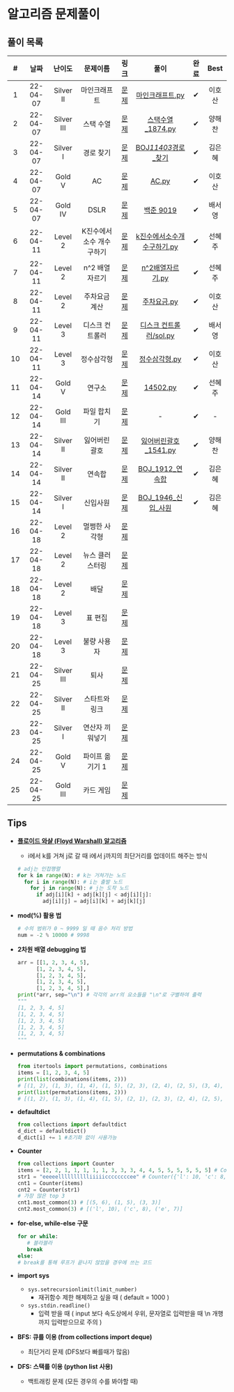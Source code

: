 # 알고리즘 문제풀이

## 풀이 목록

|  #  |   날짜   |   난이도   |          문제이름          |                               링크                               |                                                                                                            풀이                                                                                                             | 완료 |  Best  |
| :-: | :------: | :--------: | :------------------------: | :--------------------------------------------------------------: | :-------------------------------------------------------------------------------------------------------------------------------------------------------------------------------------------------------------------------: | :--: | :----: |
|  1  | 22-04-07 | Silver II  |        마인크래프트        |          [문제](https://www.acmicpc.net/problem/18111)           |                               [마인크래프트.py](https://github.com/kimeunh3/codingtest-study2/blob/main/Hosan/4%EC%9B%947%EC%9D%BC/%EB%A7%88%EC%9D%B8%ED%81%AC%EB%9E%98%ED%94%84%ED%8A%B8.py)                               |  ✔   | 이호산 |
|  2  | 22-04-07 | Silver III |         스택 수열          |           [문제](https://www.acmicpc.net/problem/1874)           |                                   [스택수열\_1874.py](https://github.com/kimeunh3/codingtest-study2/blob/main/haechan/1%EC%A3%BC%EC%B0%A8-1/%EC%8A%A4%ED%83%9D%EC%88%98%EC%97%B4_1874.py)                                   |  ✔   | 양해찬 |
|  3  | 22-04-07 |  Silver I  |         경로 찾기          |          [문제](https://www.acmicpc.net/problem/11403)           |                                        [BOJ*11403*경로\_찾기](https://github.com/kimeunh3/codingtest-study2/tree/main/Eunhye/DAY01/BOJ_11403_%EA%B2%BD%EB%A1%9C_%EC%B0%BE%EA%B8%B0)                                         |  ✔   | 김은혜 |
|  4  | 22-04-07 |   Gold V   |             AC             |           [문제](https://www.acmicpc.net/problem/5430)           |                                                              [AC.py](https://github.com/kimeunh3/codingtest-study2/blob/main/Hosan/4%EC%9B%947%EC%9D%BC/AC.py)                                                              |  ✔   | 이호산 |
|  5  | 22-04-07 |  Gold IV   |            DSLR            |           [문제](https://www.acmicpc.net/problem/9019)           |                                                 [백준 9019](https://github.com/kimeunh3/codingtest-study2/tree/main/SeoYoung/%EB%B0%B1%EC%A4%80/%EB%B0%B1%EC%A4%80%209019)                                                  |  ✔   | 배서영 |
|  6  | 22-04-11 |  Level 2   | K진수에서 소수 개수 구하기 | [문제](https://programmers.co.kr/learn/courses/30/lessons/92335) |             [k진수에서소수개수구하기.py](https://github.com/kimeunh3/codingtest-study2/blob/main/Hyeju/k%EC%A7%84%EC%88%98%EC%97%90%EC%84%9C%EC%86%8C%EC%88%98%EA%B0%9C%EC%88%98%EA%B5%AC%ED%95%98%EA%B8%B0.py)             |  ✔   | 선혜주 |
|  7  | 22-04-11 |  Level 2   |      n^2 배열 자르기       | [문제](https://programmers.co.kr/learn/courses/30/lessons/87390) |                                           [n^2배열자르기.py](https://github.com/kimeunh3/codingtest-study2/blob/main/Hyeju/n%5E2%EB%B0%B0%EC%97%B4%EC%9E%90%EB%A5%B4%EA%B8%B0.py)                                           |  ✔   | 선혜주 |
|  8  | 22-04-11 |  Level 2   |       주차요금 계산        | [문제](https://programmers.co.kr/learn/courses/30/lessons/92341) |                                         [주차요금.py](https://github.com/kimeunh3/codingtest-study2/blob/main/Hosan/4%EC%9B%9411%EC%9D%BC/%EC%A3%BC%EC%B0%A8%EC%9A%94%EA%B8%88.py)                                          |  ✔   | 이호산 |
|  9  | 22-04-11 |  Level 3   |      디스크 컨트롤러       | [문제](https://programmers.co.kr/learn/courses/30/lessons/42627) | [디스크 컨트롤러/sol.py](https://github.com/kimeunh3/codingtest-study2/blob/main/SeoYoung/%ED%94%84%EB%A1%9C%EA%B7%B8%EB%9E%98%EB%A8%B8%EC%8A%A4/%EB%94%94%EC%8A%A4%ED%81%AC%20%EC%BB%A8%ED%8A%B8%EB%A1%A4%EB%9F%AC/sol.py) |  ✔   | 배서영 |
| 10  | 22-04-11 |  Level 3   |         정수삼각형         | [문제](https://programmers.co.kr/learn/courses/30/lessons/43105) |                                    [정수삼각형.py](https://github.com/kimeunh3/codingtest-study2/blob/main/Hosan/4%EC%9B%9411%EC%9D%BC/%EC%A0%95%EC%88%98%EC%82%BC%EA%B0%81%ED%98%95.py)                                    |  ✔   | 이호산 |
| 11  | 22-04-14 |   Gold V   |           연구소           |          [문제](https://www.acmicpc.net/problem/14502)           |                                                                                                                                                                                                                     [14502.py](https://github.com/kimeunh3/codingtest-study2/blob/main/Hyeju/14502.py)        |  ✔   | 선혜주 |
| 12  | 22-04-14 |  Gold III  |        파일 합치기         |          [문제](https://www.acmicpc.net/problem/11066)           |                                                                                                                                                                                                                            - |  ✔   | - |
| 13  | 22-04-14 | Silver II  |       잃어버린 괄호        |           [문제](https://www.acmicpc.net/problem/1541)           |                                                                                                                                                                                                                         [잃어버린괄호_1541.py](https://github.com/kimeunh3/codingtest-study2/blob/main/haechan/2%EC%A3%BC%EC%B0%A8-2/%EC%9E%83%EC%96%B4%EB%B2%84%EB%A6%B0%EA%B4%84%ED%98%B8_1541.py)    |  ✔   | 양해찬 |
| 14  | 22-04-14 | Silver II  |           연속합           |           [문제](https://www.acmicpc.net/problem/1912)           |                                                                                                                                                                                                                          [BOJ_1912_연속합](https://github.com/kimeunh3/codingtest-study2/tree/main/Eunhye/DAY03/BOJ_1912_%EC%97%B0%EC%86%8D%ED%95%A9)   |  ✔   | 김은혜 |
| 15  | 22-04-14 |  Silver I  |          신입사원          |           [문제](https://www.acmicpc.net/problem/1946)           |                                                                                                                                                                                                                          [BOJ_1946_신입_사원](https://github.com/kimeunh3/codingtest-study2/tree/main/Eunhye/DAY03/BOJ_1946_%EC%8B%A0%EC%9E%85_%EC%82%AC%EC%9B%90)   |  ✔   | 김은혜 |
| 16  | 22-04-18 |  Level 2   |       멀쩡한 사각형        | [문제](https://programmers.co.kr/learn/courses/30/lessons/62048) |                                                                                                                                                                                                                             |     |        |
| 17  | 22-04-18 |  Level 2   |      뉴스 클러스터링       | [문제](https://programmers.co.kr/learn/courses/30/lessons/17677) |                                                                                                                                                                                                                             |     |        |
| 18  | 22-04-18 |  Level 2   |            배달            | [문제](https://programmers.co.kr/learn/courses/30/lessons/12978) |                                                                                                                                                                                                                             |     |        |
| 19  | 22-04-18 |  Level 3   |          표 편집           | [문제](https://programmers.co.kr/learn/courses/30/lessons/81303) |                                                                                                                                                                                                                             |     |        |
| 20  | 22-04-18 |  Level 3   |        불량 사용자         | [문제](https://programmers.co.kr/learn/courses/30/lessons/64064) |                                                                                                                                                                                                                             |     |        |
| 21  | 22-04-25 |  Silver III   |        퇴사         | [문제](https://www.acmicpc.net/problem/14501) |                                                                                                                                                                                                                             |     |        |
| 22  | 22-04-25 |  Silver II   |        스타트와 링크         | [문제](https://www.acmicpc.net/problem/14889) |                                                                                                                                                                                                                             |     |        |
| 23  | 22-04-25 |  Silver I   |        연산자 끼워넣기         | [문제](https://www.acmicpc.net/problem/14888) |                                                                                                                                                                                                                             |     |        |
| 24  | 22-04-25 |  Gold V   |        파이프 옮기기 1         | [문제](https://www.acmicpc.net/problem/17070) |                                                                                                                                                                                                                             |     |        |
| 25  | 22-04-25 |  Gold III   |        카드 게임         | [문제](https://www.acmicpc.net/problem/11062) |                                                                                                                                                                                                                             |     |        |

## Tips

-   [**플로이드 와샬 (Floyd Warshall) 알고리즘**](https://blog.naver.com/ndb796/221234427842)

    -   i에서 k를 거쳐 j로 갈 때 i에서 j까지의 최단거리를 업데이트 해주는 방식

    ```python
    # adj는 인접행렬
    for k in range(N): # k는 거쳐가는 노드
      for i in range(N): # i는 출발 노드
        for j in range(N): # j는 도착 노드
          if adj[i][k] + adj[k][j] < adj[i][j]:
            adj[i][j] = adj[i][k] + adj[k][j]
    ```

-   **mod(%) 활용 법**

    ```python
    # 수의 범위가 0 ~ 9999 일 때 음수 처리 방법
    num = -2 % 10000 # 9998
    ```

-   **2차원 배열 debugging 법**

    ```python
    arr = [[1, 2, 3, 4, 5],
          [1, 2, 3, 4, 5],
          [1, 2, 3, 4, 5],
          [1, 2, 3, 4, 5],
          [1, 2, 3, 4, 5],]
    print(*arr, sep="\n") # 각각의 arr의 요소들을 "\n"로 구별하여 출력
    """
    [1, 2, 3, 4, 5]
    [1, 2, 3, 4, 5]
    [1, 2, 3, 4, 5]
    [1, 2, 3, 4, 5]
    [1, 2, 3, 4, 5]
    """
    ```

-   **permutations & combinations**

    ```python
    from itertools import permutations, combinations
    items = [1, 2, 3, 4, 5]
    print(list(combinations(items, 2)))
    # [(1, 2), (1, 3), (1, 4), (1, 5), (2, 3), (2, 4), (2, 5), (3, 4), (3, 5), (4, 5)]
    print(list(permutations(items, 2)))
    # [(1, 2), (1, 3), (1, 4), (1, 5), (2, 1), (2, 3), (2, 4), (2, 5), (3, 1), (3, 2), (3, 4), (3, 5), (4, 1), (4, 2), (4, 3), (4, 5), (5, 1), (5, 2), (5, 3), (5, 4)]
    ```

-   **defaultdict**

    ```python
    from collections import defaultdict
    d_dict = defaultdict()
    d_dict[i] += 1 #초기화 없이 사용가능
    ```

-   **Counter**

    ```python
    from collections import Counter
    items = [2, 2, 1, 1, 1, 1, 1, 3, 3, 3, 4, 4, 5, 5, 5, 5, 5, 5] # Counter({5: 6, 1: 5, 3: 3, 2: 2, 4: 2})
    str1 = "eeeeelllllllllliiiiiccccccccee" # Counter({'l': 10, 'c': 8, 'e': 7, 'i': 5})
    cnt1 = Counter(items)
    cnt2 = Counter(str1)
    # 가장 많은 top 3
    cnt1.most_common(3) # [(5, 6), (1, 5), (3, 3)]
    cnt2.most_common(3) # [('l', 10), ('c', 8), ('e', 7)]
    ```

-   **for-else, while-else 구문**

    ```python
    for or while:
       # 블라블라
       break
    else:
    # break를 통해 루프가 끝나지 않았을 경우에 쓰는 코드
    ```

-   **import sys**

    -   `sys.setrecursionlimit(limit_number)`
        -   재귀함수 제한 해제하고 싶을 때 ( default = 1000 )
    -   `sys.stdin.readline()`
        -   입력 받을 때 ( input 보다 속도상에서 우위, 문자열로 입력받을 때 \n 개행까지 입력받으므로 주의 )

-   **BFS: 큐를 이용 (from collections import deque)**
    -   최단거리 문제 (DFS보다 빠를때가 많음)
-   **DFS: 스택를 이용 (python list 사용)**
    -   백트래킹 문제 (모든 경우의 수를 봐야할 때)
